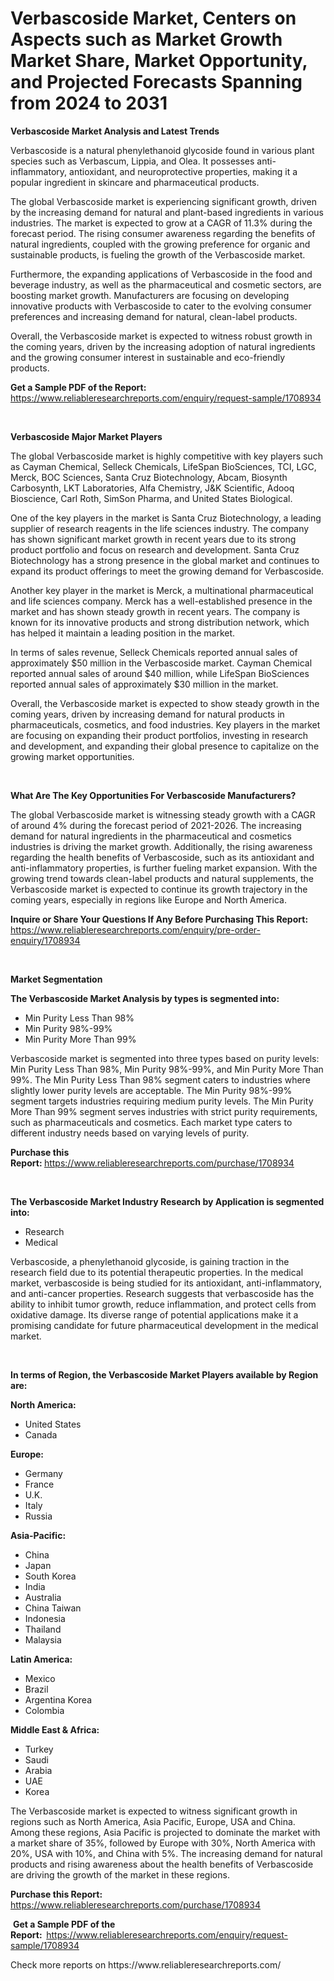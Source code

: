 <p><h1>Verbascoside Market, Centers on Aspects such as Market Growth Market Share, Market Opportunity, and Projected Forecasts Spanning from 2024 to 2031</h1></p><p><strong>Verbascoside Market Analysis and Latest Trends</strong></p>
<p><p>Verbascoside is a natural phenylethanoid glycoside found in various plant species such as Verbascum, Lippia, and Olea. It possesses anti-inflammatory, antioxidant, and neuroprotective properties, making it a popular ingredient in skincare and pharmaceutical products.</p><p>The global Verbascoside market is experiencing significant growth, driven by the increasing demand for natural and plant-based ingredients in various industries. The market is expected to grow at a CAGR of 11.3% during the forecast period. The rising consumer awareness regarding the benefits of natural ingredients, coupled with the growing preference for organic and sustainable products, is fueling the growth of the Verbascoside market.</p><p>Furthermore, the expanding applications of Verbascoside in the food and beverage industry, as well as the pharmaceutical and cosmetic sectors, are boosting market growth. Manufacturers are focusing on developing innovative products with Verbascoside to cater to the evolving consumer preferences and increasing demand for natural, clean-label products.</p><p>Overall, the Verbascoside market is expected to witness robust growth in the coming years, driven by the increasing adoption of natural ingredients and the growing consumer interest in sustainable and eco-friendly products.</p></p>
<p><strong>Get a Sample PDF of the Report:&nbsp;</strong> <a href="https://www.reliableresearchreports.com/enquiry/request-sample/1708934">https://www.reliableresearchreports.com/enquiry/request-sample/1708934</a></p>
<p>&nbsp;</p>
<p><strong>Verbascoside Major Market Players</strong></p>
<p><p>The global Verbascoside market is highly competitive with key players such as Cayman Chemical, Selleck Chemicals, LifeSpan BioSciences, TCI, LGC, Merck, BOC Sciences, Santa Cruz Biotechnology, Abcam, Biosynth Carbosynth, LKT Laboratories, Alfa Chemistry, J&K Scientific, Adooq Bioscience, Carl Roth, SimSon Pharma, and United States Biological.</p><p>One of the key players in the market is Santa Cruz Biotechnology, a leading supplier of research reagents in the life sciences industry. The company has shown significant market growth in recent years due to its strong product portfolio and focus on research and development. Santa Cruz Biotechnology has a strong presence in the global market and continues to expand its product offerings to meet the growing demand for Verbascoside.</p><p>Another key player in the market is Merck, a multinational pharmaceutical and life sciences company. Merck has a well-established presence in the market and has shown steady growth in recent years. The company is known for its innovative products and strong distribution network, which has helped it maintain a leading position in the market.</p><p>In terms of sales revenue, Selleck Chemicals reported annual sales of approximately $50 million in the Verbascoside market. Cayman Chemical reported annual sales of around $40 million, while LifeSpan BioSciences reported annual sales of approximately $30 million in the market.</p><p>Overall, the Verbascoside market is expected to show steady growth in the coming years, driven by increasing demand for natural products in pharmaceuticals, cosmetics, and food industries. Key players in the market are focusing on expanding their product portfolios, investing in research and development, and expanding their global presence to capitalize on the growing market opportunities.</p></p>
<p>&nbsp;</p>
<p><strong>What Are The Key Opportunities For Verbascoside Manufacturers?</strong></p>
<p><p>The global Verbascoside market is witnessing steady growth with a CAGR of around 4% during the forecast period of 2021-2026. The increasing demand for natural ingredients in the pharmaceutical and cosmetics industries is driving the market growth. Additionally, the rising awareness regarding the health benefits of Verbascoside, such as its antioxidant and anti-inflammatory properties, is further fueling market expansion. With the growing trend towards clean-label products and natural supplements, the Verbascoside market is expected to continue its growth trajectory in the coming years, especially in regions like Europe and North America.</p></p>
<p><strong>Inquire or Share Your Questions If Any Before Purchasing This Report:</strong> <a href="https://www.reliableresearchreports.com/enquiry/pre-order-enquiry/1708934">https://www.reliableresearchreports.com/enquiry/pre-order-enquiry/1708934</a></p>
<p>&nbsp;</p>
<p><strong>Market Segmentation</strong></p>
<p><strong>The Verbascoside Market Analysis by types is segmented into:</strong></p>
<p><ul><li>Min Purity Less Than 98%</li><li>Min Purity 98%-99%</li><li>Min Purity More Than 99%</li></ul></p>
<p><p>Verbascoside market is segmented into three types based on purity levels: Min Purity Less Than 98%, Min Purity 98%-99%, and Min Purity More Than 99%. The Min Purity Less Than 98% segment caters to industries where slightly lower purity levels are acceptable. The Min Purity 98%-99% segment targets industries requiring medium purity levels. The Min Purity More Than 99% segment serves industries with strict purity requirements, such as pharmaceuticals and cosmetics. Each market type caters to different industry needs based on varying levels of purity.</p></p>
<p><strong>Purchase this Report:&nbsp;</strong><a href="https://www.reliableresearchreports.com/purchase/1708934">https://www.reliableresearchreports.com/purchase/1708934</a></p>
<p>&nbsp;</p>
<p><strong>The Verbascoside Market Industry Research by Application is segmented into:</strong></p>
<p><ul><li>Research</li><li>Medical</li></ul></p>
<p><p>Verbascoside, a phenylethanoid glycoside, is gaining traction in the research field due to its potential therapeutic properties. In the medical market, verbascoside is being studied for its antioxidant, anti-inflammatory, and anti-cancer properties. Research suggests that verbascoside has the ability to inhibit tumor growth, reduce inflammation, and protect cells from oxidative damage. Its diverse range of potential applications make it a promising candidate for future pharmaceutical development in the medical market.</p></p>
<p>&nbsp;</p>
<p><strong>In terms of Region, the Verbascoside Market Players available by Region are:</strong></p>
<p>
    <p> <strong> North America: </strong>
        <ul>
            <li>United States</li>
            <li>Canada</li>
        </ul>
        </p> 
    <p> <strong> Europe: </strong>
        <ul>
            <li>Germany</li>
            <li>France</li>
            <li>U.K.</li>
            <li>Italy</li>
            <li>Russia</li>
        </ul>
        </p> 
    <p> <strong> Asia-Pacific: </strong>
        <ul>
            <li>China</li>
            <li>Japan</li>
            <li>South Korea</li>
            <li>India</li>
            <li>Australia</li>
            <li>China Taiwan</li>
            <li>Indonesia</li>
            <li>Thailand</li>
            <li>Malaysia</li>
        </ul>
        </p> 
    <p> <strong> Latin America: </strong>
        <ul>
            <li>Mexico</li>
            <li>Brazil</li>
            <li>Argentina Korea</li>
            <li>Colombia</li>
        </ul>
        </p> 
    <p> <strong> Middle East & Africa: </strong>
        <ul>
            <li>Turkey</li>
            <li>Saudi</li>
            <li>Arabia</li>
            <li>UAE</li>
            <li>Korea</li>
        </ul>
    </p>
    </p>
<p><p>The Verbascoside market is expected to witness significant growth in regions such as North America, Asia Pacific, Europe, USA and China. Among these regions, Asia Pacific is projected to dominate the market with a market share of 35%, followed by Europe with 30%, North America with 20%, USA with 10%, and China with 5%. The increasing demand for natural products and rising awareness about the health benefits of Verbascoside are driving the growth of the market in these regions.</p></p>
<p><strong>Purchase this Report: </strong><a href="https://www.reliableresearchreports.com/purchase/1708934">https://www.reliableresearchreports.com/purchase/1708934</a></p>
<p>&nbsp;<strong>Get a Sample PDF of the Report:&nbsp;&nbsp;</strong><a href="https://www.reliableresearchreports.com/enquiry/request-sample/1708934">https://www.reliableresearchreports.com/enquiry/request-sample/1708934</a></p>
<p><strong></strong></p>
<p>Check more reports on https://www.reliableresearchreports.com/</p>